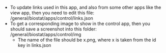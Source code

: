 - To update links used in this app, and also from some other apps like the view app, then you need to edit this file: /general/biostat/apps/control/links.json
- To get a corresponding image to show in the control app, then you should save a screenshot into this folder: /general/biostat/apps/control/img
    - The name of the file should be x.png, where x is taken from the id key in links.json